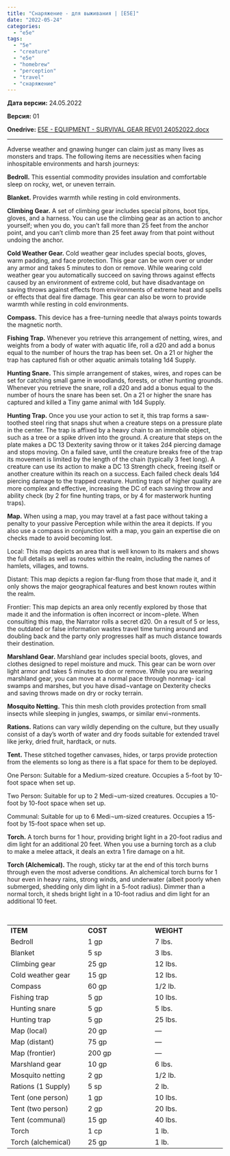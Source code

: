 ```yaml
---
title: "Снаряжение - для выживания | [E5E]"
date: "2022-05-24"
categories: 
  - "e5e"
tags: 
  - "5e"
  - "creature"
  - "e5e"
  - "homebrew"
  - "perception"
  - "travel"
  - "снаряжение"
---
```


**Дата версии:** 24.05.2022

**Версия:** 01

**Onedrive:** [E5E - EQUIPMENT - SURVIVAL GEAR REV01 24052022.docx](https://1drv.ms/w/s!Atcrhwwo1lBA19gSUv3WRr9HOoTOwQ?e=OaXFlw)

* * *

Adverse weather and gnawing hunger can claim just as many lives as monsters and traps. The following items are necessities when facing inhospitable environments and harsh journeys:

**Bedroll.** This essential commodity provides insulation and comfortable sleep on rocky, wet, or uneven terrain.

**Blanket.** Provides warmth while resting in cold environments.

**Climbing Gear.** A set of climbing gear includes special pitons, boot tips, gloves, and a harness. You can use the climbing gear as an action to anchor yourself; when you do, you can’t fall more than 25 feet from the anchor point, and you can’t climb more than 25 feet away from that point without undoing the anchor.

**Cold Weather Gear.** Cold weather gear includes special boots, gloves, warm padding, and face protection. This gear can be worn over or under any armor and takes 5 minutes to don or remove. While wearing cold weather gear you automatically succeed on saving throws against effects caused by an environment of extreme cold, but have disadvantage on saving throws against effects from environments of extreme heat and spells or effects that deal fire damage. This gear can also be worn to provide warmth while resting in cold environments.

**Compass.** This device has a free-turning needle that always points towards the magnetic north.

**Fishing Trap.** Whenever you retrieve this arrangement of netting, wires, and weights from a body of water with aquatic life, roll a d20 and add a bonus equal to the number of hours the trap has been set. On a 21 or higher the trap has captured fish or other aquatic animals totaling 1d4 Supply.

**Hunting Snare.** This simple arrangement of stakes, wires, and ropes can be set for catching small game in woodlands, forests, or other hunting grounds. Whenever you retrieve the snare, roll a d20 and add a bonus equal to the number of hours the snare has been set. On a 21 or higher the snare has captured and killed a Tiny game animal with 1d4 Supply.

**Hunting Trap.** Once you use your action to set it, this trap forms a saw-toothed steel ring that snaps shut when a creature steps on a pressure plate in the center. The trap is affixed by a heavy chain to an immobile object, such as a tree or a spike driven into the ground. A creature that steps on the plate makes a DC 13 Dexterity saving throw or it takes 2d4 piercing damage and stops moving. On a failed save, until the creature breaks free of the trap its movement is limited by the length of the chain (typically 3 feet long). A creature can use its action to make a DC 13 Strength check, freeing itself or another creature within its reach on a success. Each failed check deals 1d4 piercing damage to the trapped creature. Hunting traps of higher quality are more complex and effective, increasing the DC of each saving throw and ability check (by 2 for fine hunting traps, or by 4 for masterwork hunting traps).

**Map.** When using a map, you may travel at a fast pace without taking a penalty to your passive Perception while within the area it depicts. If you also use a compass in conjunction with a map, you gain an expertise die on checks made to avoid becoming lost.

Local: This map depicts an area that is well known to its makers and shows the full details as well as routes within the realm, including the names of hamlets, villages, and towns.

Distant: This map depicts a region far-flung from those that made it, and it only shows the major geographical features and best known routes within the realm.

Frontier: This map depicts an area only recently explored by those that made it and the information is often incorrect or incom¬plete. When consulting this map, the Narrator rolls a secret d20. On a result of 5 or less, the outdated or false information wastes travel time turning around and doubling back and the party only progresses half as much distance towards their destination.

**Marshland Gear.** Marshland gear includes special boots, gloves, and clothes designed to repel moisture and muck. This gear can be worn over light armor and takes 5 minutes to don or remove. While you are wearing marshland gear, you can move at a normal pace through nonmag- ical swamps and marshes, but you have disad¬vantage on Dexterity checks and saving throws made on dry or rocky terrain.

**Mosquito Netting.** This thin mesh cloth provides protection from small insects while sleeping in jungles, swamps, or similar envi¬ronments.

**Rations.** Rations can vary wildly depending on the culture, but they usually consist of a day’s worth of water and dry foods suitable for extended travel like jerky, dried fruit, hardtack, or nuts.

**Tent.** These stitched together canvases, hides, or tarps provide protection from the elements so long as there is a flat space for them to be deployed.

One Person: Suitable for a Medium-sized creature. Occupies a 5-foot by 10-foot space when set up.

Two Person: Suitable for up to 2 Medi¬um-sized creatures. Occupies a 10-foot by 10-foot space when set up.

Communal: Suitable for up to 6 Medi¬um-sized creatures. Occupies a 15-foot by 15-foot space when set up.

**Torch.** A torch burns for 1 hour, providing bright light in a 20-foot radius and dim light for an additional 20 feet. When you use a burning torch as a club to make a melee attack, it deals an extra 1 fire damage on a hit.

**Torch (Alchemical).** The rough, sticky tar at the end of this torch burns through even the most adverse conditions. An alchemical torch burns for 1 hour even in heavy rains, strong winds, and underwater (albeit poorly when submerged, shedding only dim light in a 5-foot radius). Dimmer than a normal torch, it sheds bright light in a 10-foot radius and dim light for an additional 10 feet.

 

<table><tbody><tr><td width="233"><strong>ITEM</strong></td><td width="233"><strong>COST</strong></td><td width="233"><strong>WEIGHT</strong></td></tr><tr><td width="233">Bedroll</td><td width="233">1 gp</td><td width="233">7 lbs.</td></tr><tr><td width="233">Blanket</td><td width="233">5 sp</td><td width="233">3 lbs.</td></tr><tr><td width="233">Climbing gear</td><td width="233">25 gp</td><td width="233">12 lbs.</td></tr><tr><td width="233">Cold weather gear</td><td width="233">15 gp</td><td width="233">12 lbs.</td></tr><tr><td width="233">Compass</td><td width="233">60 gp</td><td width="233">1/2 lb.</td></tr><tr><td width="233">Fishing trap</td><td width="233">5 gp</td><td width="233">10 lbs.</td></tr><tr><td width="233">Hunting snare</td><td width="233">5 gp</td><td width="233">5 lbs.</td></tr><tr><td width="233">Hunting trap</td><td width="233">5 gp</td><td width="233">25 lbs.</td></tr><tr><td width="233">Map (local)</td><td width="233">20 gp</td><td width="233">—</td></tr><tr><td width="233">Map (distant)</td><td width="233">75 gp</td><td width="233">—</td></tr><tr><td width="233">Map (frontier)</td><td width="233">200 gp</td><td width="233">—</td></tr><tr><td width="233">Marshland gear</td><td width="233">10 gp</td><td width="233">6 lbs.</td></tr><tr><td width="233">Mosquito netting</td><td width="233">2 gp</td><td width="233">1/2 lb.</td></tr><tr><td width="233">Rations (1 Supply)</td><td width="233">5 sp</td><td width="233">2 lb.</td></tr><tr><td width="233">Tent (one person)</td><td width="233">1 gp</td><td width="233">10 lbs.</td></tr><tr><td width="233">Tent (two person)</td><td width="233">2 gp</td><td width="233">20 lbs.</td></tr><tr><td width="233">Tent (communal)</td><td width="233">15 gp</td><td width="233">40 lbs.</td></tr><tr><td width="233">Torch</td><td width="233">1 cp</td><td width="233">1 lb.</td></tr><tr><td width="233">Torch (alchemical)</td><td width="233">25 gp</td><td width="233">1 lb.</td></tr></tbody></table>
